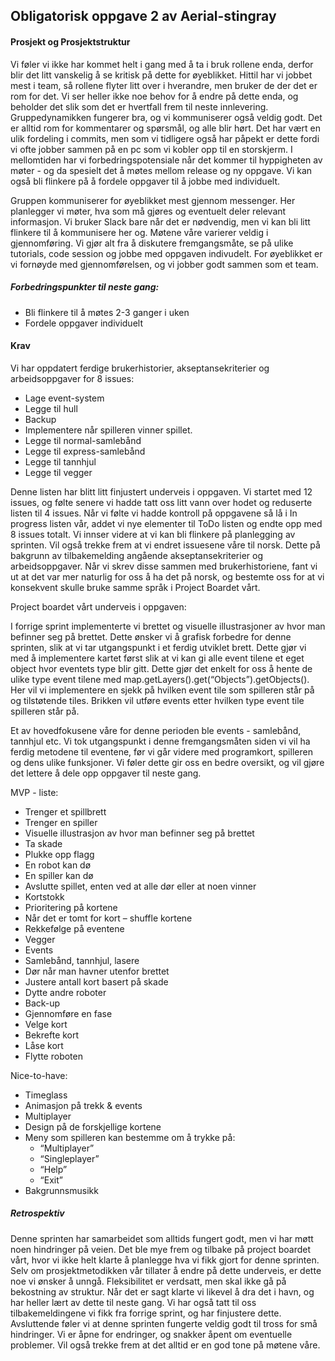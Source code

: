 ## Obligatorisk oppgave 2 av Aerial-stingray

#### Prosjekt og Prosjektstruktur
Vi føler vi ikke har kommet helt i gang med å ta i bruk rollene enda, derfor blir det litt vanskelig å se kritisk på dette for øyeblikket. Hittil har vi jobbet mest i team, så rollene flyter litt over i hverandre, men bruker de der det er rom for det. Vi ser heller ikke noe behov for å endre på dette enda, og beholder det slik som det er hvertfall frem til neste innlevering. Gruppedynamikken fungerer bra, og vi kommuniserer også veldig godt. Det er alltid rom for kommentarer og spørsmål, og alle blir hørt. Det har vært en ulik fordeling i commits, men som vi tidligere også har påpekt er dette fordi vi ofte jobber sammen på en pc som vi kobler opp til en storskjerm. I mellomtiden har vi forbedringspotensiale når det kommer til hyppigheten av møter - og da spesielt det å møtes mellom release og ny oppgave. Vi kan også bli flinkere på å fordele oppgaver til å jobbe med individuelt. 

Gruppen kommuniserer for øyeblikket mest gjennom messenger. Her planlegger vi møter, hva som må gjøres og eventuelt deler relevant informasjon. Vi bruker Slack bare når det er nødvendig, men vi kan bli litt flinkere til å kommunisere her og. Møtene våre varierer veldig i gjennomføring. Vi gjør alt fra å diskutere fremgangsmåte, se på ulike tutorials, code session og jobbe med oppgaven indivudelt. For øyeblikket er vi fornøyde med gjennomførelsen, og vi jobber godt sammen som et team. 

##### Forbedringspunkter til neste gang:
* Bli flinkere til å møtes 2-3 ganger i uken
* Fordele oppgaver individuelt

#### Krav
Vi har oppdatert ferdige brukerhistorier, akseptansekriterier og arbeidsoppgaver for 8 issues:
* Lage event-system
* Legge til hull 
* Backup
* Implementere når spilleren vinner spillet.
* Legge til normal-samlebånd
* Legge til express-samlebånd
* Legge til tannhjul
* Legge til vegger

Denne listen har blitt litt finjustert underveis i oppgaven. Vi startet med 12 issues, og følte senere vi hadde tatt oss litt vann over hodet og reduserte listen til 4 issues. Når vi følte vi hadde kontroll på oppgavene så lå i In progress listen vår, addet vi nye elementer til ToDo listen og endte opp med 8 issues totalt. Vi innser videre at vi kan bli flinkere på planlegging av sprinten. Vil også trekke frem at vi endret issuesene våre til norsk. Dette på bakgrunn av tilbakemelding angående akseptansekriterier og arbeidsoppgaver. Når vi skrev disse sammen med brukerhistoriene, fant vi ut at det var mer naturlig for oss å ha det på norsk, og bestemte oss for at vi konsekvent skulle bruke samme språk i Project Boardet vårt. 

Project boardet vårt underveis i oppgaven:








I forrige sprint implementerte vi brettet og visuelle illustrasjoner av hvor man befinner seg på brettet. Dette ønsker vi å grafisk forbedre for denne sprinten, slik at vi tar utgangspunkt i et ferdig utviklet brett. Dette gjør vi med å implementere kartet først slik at vi kan gi alle event tilene et eget object hvor eventets type blir gitt. Dette gjør det enkelt for oss å hente de ulike type event tilene med map.getLayers().get(“Objects”).getObjects(). Her vil vi implementere en sjekk på hvilken event tile som spilleren står på og tilstøtende tiles. Brikken vil utføre events etter hvilken type event tile spilleren står på. 

Et av hovedfokusene våre for denne perioden ble events - samlebånd, tannhjul etc. Vi tok utgangspunkt i denne fremgangsmåten siden vi vil ha ferdig metodene til eventene, før vi går videre med programkort, spilleren og dens ulike funksjoner. Vi føler dette gir oss en bedre oversikt, og vil gjøre det lettere å dele opp oppgaver til neste gang. 




MVP - liste:
* Trenger et spillbrett
* Trenger en spiller
* Visuelle illustrasjon av hvor man befinner seg på brettet
* Ta skade
* Plukke opp flagg
* En robot kan dø
* En spiller kan dø
* Avslutte spillet, enten ved at alle dør eller at noen vinner
* Kortstokk
* Prioritering på kortene
* Når det er tomt for kort – shuffle kortene
* Rekkefølge på eventene
* Vegger
* Events
* Samlebånd, tannhjul, lasere
* Dør når man havner utenfor brettet
* Justere antall kort basert på skade
* Dytte andre roboter
* Back-up
* Gjennomføre en fase
* Velge kort
* Bekrefte kort
* Låse kort
* Flytte roboten

Nice-to-have:
* Timeglass
* Animasjon på trekk & events
* Multiplayer
* Design på de forskjellige kortene
* Meny som spilleren kan bestemme om å trykke på:
  - “Multiplayer”
  - “Singleplayer”
  - “Help”
  - “Exit”
* Bakgrunnsmusikk

##### Retrospektiv

Denne sprinten har samarbeidet som alltids fungert godt, men vi har møtt noen hindringer på veien. Det ble mye frem og tilbake på project boardet vårt, hvor vi ikke helt klarte å planlegge hva vi fikk gjort for denne sprinten. Selv om prosjektmetodikken vår tillater å endre på dette underveis, er dette noe vi ønsker å unngå. Fleksibilitet er verdsatt, men skal ikke gå på bekostning av struktur. Når det er sagt klarte vi likevel å dra det i havn, og har heller lært av dette til neste gang. Vi har også tatt til oss tilbakemeldingene vi fikk fra forrige sprint, og har finjustere dette. Avsluttende føler vi at denne sprinten fungerte veldig godt til tross for små hindringer. Vi er åpne for endringer, og snakker åpent om eventuelle problemer. Vil også trekke frem at det alltid er en god tone på møtene våre. 
